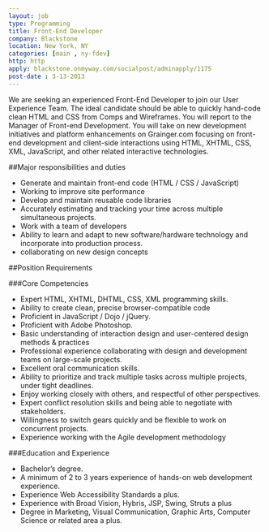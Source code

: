 ```yaml
---
layout: job
type: Programming
title: Front-End Developer
company: Blackstone
location: New York, NY
categories: [main , ny-fdev]
http: http
apply: blackstone.onmyway.com/socialpost/adminapply/1175
post-date : 3-13-2013
---
```


We are seeking an experienced Front-End Developer to join our User Experience Team. The ideal candidate should be able to quickly hand-code clean HTML and CSS from Comps and Wireframes. You will report to the Manager of Front-end Development. You will take on new development initiatives and platform enhancements on Grainger.com focusing on front-end development and client-side interactions using HTML, XHTML, CSS, XML, JavaScript, and other related interactive technologies.

##Major responsibilities and duties

* Generate and maintain front-end code (HTML / CSS / JavaScript)
* Working to improve site performance
* Develop and maintain reusable code libraries
* Accurately estimating and tracking your time across multiple simultaneous projects.
* Work with a team of developers
* Ability to learn and adapt to new software/hardware technology and incorporate into production process.
* collaborating on new design concepts

##Position Requirements

###Core Competencies

* Expert HTML, XHTML, DHTML, CSS, XML programming skills.
* Ability to create clean, precise browser-compatible code
* Proficient in JavaScript / Dojo / jQuery.
* Proficient with Adobe Photoshop.
* Basic understanding of interaction design and user-centered design methods & practices
* Professional experience collaborating with design and development teams on large-scale projects.
* Excellent oral communication skills.
* Ability to prioritize and track multiple tasks across multiple projects, under tight deadlines.
* Enjoy working closely with others, and respectful of other perspectives.
* Expert conflict resolution skills and being able to negotiate with stakeholders.
* Willingness to switch gears quickly and be flexible to work on concurrent projects.
* Experience working with the Agile development methodology

###Education and Experience

* Bachelor’s degree.
* A minimum of 2 to 3 years experience of hands-on web development experience.
* Experience Web Accessibility Standards a plus.
* Experience with Broad Vision, Hybris, JSP, Swing, Struts a plus
* Degree in Marketing, Visual Communication, Graphic Arts, Computer Science or related area a plus.

